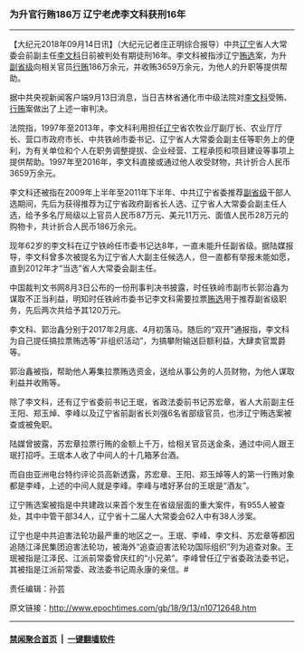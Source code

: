### 为升官行贿186万 辽宁老虎李文科获刑16年
------------------------

<p>【大纪元2018年09月14日讯】（大纪元记者庄正明综合报导）中共<a href="http://www.epochtimes.com/gb/tag/%E8%BE%BD%E5%AE%81.html">辽宁</a>省人大常委会前副主任<a href="http://www.epochtimes.com/gb/tag/%E6%9D%8E%E6%96%87%E7%A7%91.html">李文科</a>日前被判处有期徒刑16年。李文科被指涉辽宁<a href="http://www.epochtimes.com/gb/tag/%E8%B4%BF%E9%80%89.html">贿选</a>案，为升<a href="http://www.epochtimes.com/gb/tag/%E5%89%AF%E7%9C%81%E7%BA%A7.html">副省级</a>向相关官员<a href="http://www.epochtimes.com/gb/tag/%E8%A1%8C%E8%B4%BF.html">行贿</a>186万余元，并收贿3659万余元，为他人的升职等提供帮助。</p>
<p>据中共央视新闻客户端9月13日消息，当日吉林省通化市中级法院对<a href="http://www.epochtimes.com/gb/tag/%E6%9D%8E%E6%96%87%E7%A7%91.html">李文科</a>受贿、<a href="http://www.epochtimes.com/gb/tag/%E8%A1%8C%E8%B4%BF.html">行贿</a>案做出了上述一审判决。</p>
<p>法院指，1997年至2013年，李文科利用担任<a href="http://www.epochtimes.com/gb/tag/%E8%BE%BD%E5%AE%81.html">辽宁</a>省农牧业厅副厅长、农业厅厅长、营口市政府市长、中共铁岭市委书记、辽宁省人大常委会副主任等职务上的便利，为有关单位和个人在职务调整提拔、企业经营、工程承揽和项目建设等事项上提供帮助。1997年至2016年，李文科直接或通过他人收受财物，共计折合人民币3659万余元。</p>
<p>李文科还被指在2009年上半年至2011年下半年、中共辽宁省委推荐<a href="http://www.epochtimes.com/gb/tag/%E5%89%AF%E7%9C%81%E7%BA%A7.html">副省级</a>干部人选期间，先后为获得推荐为辽宁省政府副省长人选、辽宁省人大常委会副主任人选，给予多名厅局级以上官员人民币87万元、美元11万元、面值人民币28万元的购物卡，共计折合人民币186万余元。</p>
<p>现年62岁的李文科在辽宁铁岭任市委书记达8年，一直未能升任副省级。据陆媒报导，李文科曾多次被提名为辽宁省人大副主任候选人，但一直都有举报未能如愿，直到2012年才“当选”省人大常委会副主任。</p>
<p>中国裁判文书网8月3日公布的一份刑事判决书披露，时任铁岭市副市长郭治鑫为谋取不正当利益，明知时任铁岭市委书记李文科需要拉票<a href="http://www.epochtimes.com/gb/tag/%E8%B4%BF%E9%80%89.html">贿选</a>用于推荐副省级职务，先后两次共给予其120万元。</p>
<p>李文科、郭治鑫分别于2017年2月底、4月初落马。随后的“双开”通报指，李文科为自己提任搞拉票贿选等“非组织活动”，为搞攀附输送巨额利益，大肆卖官鬻爵等。</p>
<p>郭治鑫被指，帮助他人筹集拉票贿选资金，送给从事公务的人员财物，为他人谋取利益并收贿等。</p>
<p>除了李文科，还有辽宁省委前书记王珉，省政法委前书记苏宏章，省人大前副主任王阳、郑玉焯、李峰以及辽宁省前副省长刘强6名省部级官员，也涉辽宁贿选案被查或被免职。</p>
<p>陆媒曾披露，苏宏章拉票行贿的金额上千万，给相关官员送金条，通过中间人跟王珉打招呼。王珉本人收了中间人的十几箱茅台酒。</p>
<p>而自由亚洲电台特约评论员高新透露，苏宏章、王阳、郑玉焯等人的第一行贿对象都是李峰，上述的中间人就是李峰。李峰与嗜好茅台的王珉是“酒友”。</p>
<p>辽宁贿选案被指是中共建政以来首个发生在省级层面的重大案件，有955人被查处，其中中管干部34人，辽宁省十二届人大常委会62人中有38人涉案。</p>
<p>辽宁也是中共迫害法轮功最严重的地区之一。王珉、李峰、李文科、苏宏章等都因追随江泽民集团迫害法轮功，被海外“追查迫害法轮功国际组织”列为追查对象。王珉被指是江泽民、江派前常委曾庆红的“小兄弟”。李峰曾任辽宁省委政法委书记，其被指是江派前常委、政法委书记周永康的亲信。#</p>
<p>责任编辑：孙芸</p>

原文链接：http://www.epochtimes.com/gb/18/9/13/n10712648.htm


------------------------
#### [禁闻聚合首页](https://github.com/gfw-breaker/banned-news/blob/master/README.md) &nbsp;|&nbsp;  [一键翻墙软件](https://github.com/gfw-breaker/nogfw/blob/master/README.md)